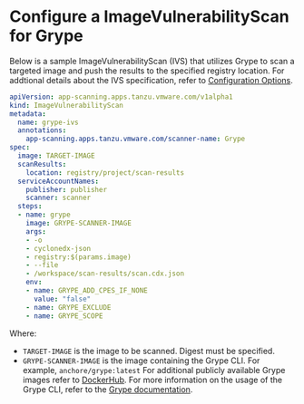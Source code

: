 # Configure a ImageVulnerabilityScan for Grype

Below is a sample ImageVulnerabilityScan (IVS) that utilizes Grype to scan a targeted image and push the results to the specified registry location.
For addtional details about the IVS specification, refer to [Configuration Options](../scst-scan-ivs-create-your-own.html#configuration-options-1).

```yaml
apiVersion: app-scanning.apps.tanzu.vmware.com/v1alpha1
kind: ImageVulnerabilityScan
metadata:
  name: grype-ivs
  annotations:
    app-scanning.apps.tanzu.vmware.com/scanner-name: Grype
spec:
  image: TARGET-IMAGE
  scanResults:
    location: registry/project/scan-results
  serviceAccountNames:
    publisher: publisher
    scanner: scanner
  steps:
  - name: grype
    image: GRYPE-SCANNER-IMAGE
    args:
    - -o
    - cyclonedx-json
    - registry:$(params.image)
    - --file
    - /workspace/scan-results/scan.cdx.json
    env:
    - name: GRYPE_ADD_CPES_IF_NONE
      value: "false"
    - name: GRYPE_EXCLUDE
    - name: GRYPE_SCOPE
```

Where:

- `TARGET-IMAGE` is the image to be scanned.  Digest must be specified.
- `GRYPE-SCANNER-IMAGE` is the image containing the Grype CLI. For example, `anchore/grype:latest` For additional publicly available Grype images refer to [DockerHub](https://hub.docker.com/r/anchore/grype/tags). For more information on the usage of the Grype CLI, refer to the [Grype documentation](https://github.com/anchore/grype#getting-started).
